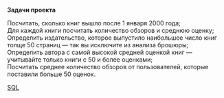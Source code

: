 **Задачи проекта**

Посчитать, сколько книг вышло после 1 января 2000 года;  
Для каждой книги посчитать количество обзоров и среднюю оценку;  
Определить издательство, которое выпустило наибольшее число книг толще 50 страниц — так вы исключите из анализа брошюры;  
Определить автора с самой высокой средней оценкой книг — учитывайте только книги с 50 и более оценками;  
Посчитать среднее количество обзоров от пользователей, которые поставили больше 50 оценок.

 [SQL](https://github.com/jvx92/SQL/blob/main/SQL.ipynb)
